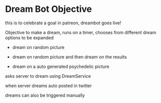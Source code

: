 # Dream Bot Objective

this is to celebrate a goal in patreon, dreambot goes live!

Objective to make a dream, runs on a timer, chooses from different dream options
 to be expanded

* dream on random picture

* dream on random picture and then dream on the results

* dream on a auto generated psychedelic picture

asks server to dream using DreamService

when server dreams auto posted in twitter

dreams can also be triggered manually